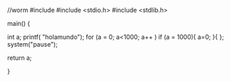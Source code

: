 //worm
#include <Fstream>
#include <stdio.h>
#include <stdlib.h>


main()
{

int a;
printf( "holamundo");
for (a = 0; a<1000; a++ )
if (a = 1000){
	a=0;
}{
};
system("pause");

return a;


}
